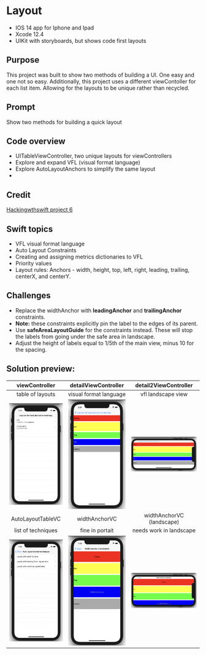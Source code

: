 #  Layout
* IOS 14 app for Iphone and Ipad
* Xcode 12.4
* UIKit with storyboards, but shows code first layouts
## Purpose
This project was built to show two methods of building a UI. One easy and one not so easy.
Additionally, this project uses a different viewContoller for each list item. Allowing for the layouts to be unique rather than recycled. 
## Prompt
Show two methods for building a quick layout 
## Code overview
* UITableViewController, two unique layouts for viewControllers
* Explore and expand VFL (visual format language)
* Explore AutoLayoutAnchors to simplify the same layout 
*
## Credit
[Hackingwthswift project 6](https://hackingwithswift.com/100/30)

## Swift topics
* VFL visual format language
* Auto Layout Constraints
* Creating and assigning metrics dictionaries to VFL
* Priority values 
* Layout rules: Anchors - width, height, top, left, right, leading, trailing, centerX, and centerY.
## Challenges
* Replace the widthAnchor with **leadingAnchor** and **trailingAnchor** constraints.
* **Note:** these constraints explicitly pin the label to the edges of its parent.
* Use **safeAreaLayoutGuide** for the constraints instead. These will stop the labels from going under the safe area in landscape.
* Adjust the height of labels equal to 1/5th of the main view, minus 10 for the spacing.
## Solution preview:
| viewController | detailViewController | detail2ViewController | 
| :--------------:  | :---------------------:  | :---------------------:  |
| table of layouts | visual format language | vfl landscape view |
| <img src="https://github.com/benjkent/Hacking-with-swift-UIKit-06-Layout/blob/main/Screenshots/layoutsTableView.png" > | <img src="https://github.com/benjkent/Hacking-with-swift-UIKit-06-Layout/blob/main/Screenshots/vflportrait.png" > | <img src="https://github.com/benjkent/Hacking-with-swift-UIKit-06-Layout/blob/main/Screenshots/vfllandscape.png" > | 
| AutoLayoutTableVC | widthAnchorVC | widthAnchorVC (landscape) |
| list of techniques | fine in portait | needs work in landscape |
| <img src="https://github.com/benjkent/Hacking-with-swift-UIKit-06-Layout/blob/main/Screenshots/constraintsTable.png" > | <img src="https://github.com/benjkent/Hacking-with-swift-UIKit-06-Layout/blob/main/Screenshots/widthAnchor.png" > | <img src="https://github.com/benjkent/Hacking-with-swift-UIKit-06-Layout/blob/main/Screenshots/widthAnchorLandscape.png" > |

